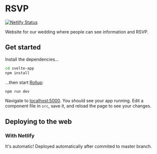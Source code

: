 # RSVP

[![Netlify Status](https://api.netlify.com/api/v1/badges/f9b129e6-a4a6-493d-8fcd-9bf90324c41d/deploy-status)](https://app.netlify.com/sites/our-wedding/deploys)

Website for our wedding where people can see information and RSVP.

## Get started

Install the dependencies...

```bash
cd svelte-app
npm install
```

...then start [Rollup](https://rollupjs.org):

```bash
npm run dev
```

Navigate to [localhost:5000](http://localhost:5000). You should see your app running. Edit a component file in `src`, save it, and reload the page to see your changes.

## Deploying to the web

### With Netlify

It's automatic!
Deployed automatically after commited to master branch.

